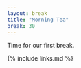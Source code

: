 ```yaml
---
layout: break
title: "Morning Tea"
break: 30
---
```


Time for our first break.

{% include links.md %}